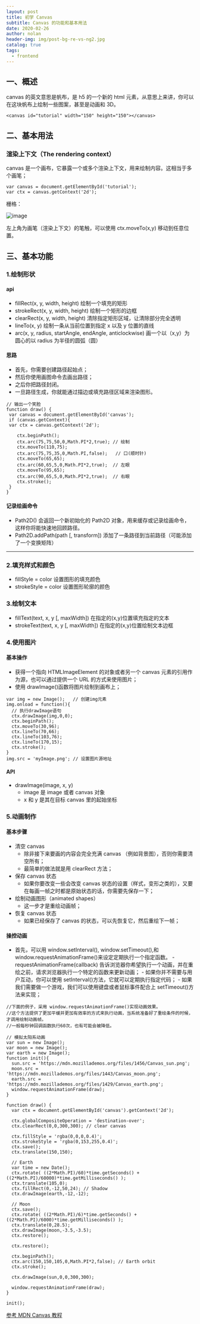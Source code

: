 ```yaml
---
layout: post
title: 初学 Canvas
subtitle: Canvas 的功能和基本用法
date: 2020-02-26
author: nolan
header-img: img/post-bg-re-vs-ng2.jpg
catalog: true
tags:
  - frontend
---
```


## 一、概述

canvas 的英文意思是帆布，是 h5 的一个新的 html 元素，从意思上来讲，你可以在这块帆布上绘制一些图案，甚至是动画和 3D。

```
<canvas id="tutorial" width="150" height="150"></canvas>
```

## 二、基本用法

### 渲染上下文（The rendering context）

canvas 是一个画布，它暴露一个或多个渲染上下文，用来绘制内容。这相当于多个画笔；

```
var canvas = document.getElementById('tutorial');
var ctx = canvas.getContext('2d');
```

栅格：

![image](https://media.prod.mdn.mozit.cloud/attachments/2012/07/09/224/70658d72d2408295cdfba55e6cd5fcc8/Canvas_default_grid.png)

左上角为画笔（渲染上下文）的笔触，可以使用 ctx.moveTo(x,y) 移动到任意位置。

## 三、基本功能

### 1.绘制形状

#### api

- fillRect(x, y, width, height)
  绘制一个填充的矩形
- strokeRect(x, y, width, height)
  绘制一个矩形的边框
- clearRect(x, y, width, height)
  清除指定矩形区域，让清除部分完全透明
- lineTo(x, y) 绘制一条从当前位置到指定 x 以及 y 位置的直线
- arc(x, y, radius, startAngle, endAngle, anticlockwise)
  画一个以（x,y）为圆心的以 radius 为半径的圆弧（圆）

#### 思路

- 首先，你需要创建路径起始点；
- 然后你使用画图命令去画出路径；
- 之后你把路径封闭。
- 一旦路径生成，你就能通过描边或填充路径区域来渲染图形。

```
// 输出一个笑脸
function draw() {
 var canvas = document.getElementById('canvas');
 if (canvas.getContext){
 var ctx = canvas.getContext('2d');

    ctx.beginPath();
    ctx.arc(75,75,50,0,Math.PI*2,true); // 绘制
    ctx.moveTo(110,75);
    ctx.arc(75,75,35,0,Math.PI,false);   // 口(顺时针)
    ctx.moveTo(65,65);
    ctx.arc(60,65,5,0,Math.PI*2,true);  // 左眼
    ctx.moveTo(95,65);
    ctx.arc(90,65,5,0,Math.PI*2,true);  // 右眼
    ctx.stroke();
 }
}
```

#### 记录绘画命令

- Path2D() 会返回一个新初始化的 Path2D 对象，用来缓存或记录绘画命令，这样你将能快速地回顾路径。
- Path2D.addPath(path [, transform]) 添加了一条路径到当前路径（可能添加了一个变换矩阵）

---

### 2.填充样式和颜色

- fillStyle = color 设置图形的填充颜色
- strokeStyle = color 设置图形轮廓的颜色

### 3.绘制文本

- fillText(text, x, y [, maxWidth]) 在指定的(x,y)位置填充指定的文本
- strokeText(text, x, y [, maxWidth]) 在指定的(x,y)位置绘制文本边框

### 4.使用图片

#### 基本操作

- 获得一个指向 HTMLImageElement 的对象或者另一个 canvas 元素的引用作为源，也可以通过提供一个 URL 的方式来使用图片；
- 使用 drawImage()函数将图片绘制到画布上；

```
var img = new Image();   // 创建img元素
img.onload = function(){
  // 执行drawImage语句
  ctx.drawImage(img,0,0);
  ctx.beginPath();
  ctx.moveTo(30,96);
  ctx.lineTo(70,66);
  ctx.lineTo(103,76);
  ctx.lineTo(170,15);
  ctx.stroke();
}
img.src = 'myImage.png'; // 设置图片源地址
```

#### API

- drawImage(image, x, y)
  - image 是 image 或者 canvas 对象
  - x 和 y 是其在目标 canvas 里的起始坐标

### 5.动画制作

#### 基本步骤

- 清空 canvas
  - 除非接下来要画的内容会完全充满 canvas （例如背景图），否则你需要清空所有；
  - 最简单的做法就是用 clearRect 方法；
- 保存 canvas 状态
  - 如果你要改变一些会改变 canvas 状态的设置（样式，变形之类的），又要在每画一帧之时都是原始状态的话，你需要先保存一下；
- 绘制动画图形（animated shapes）
  - 这一步才是重绘动画帧；
- 恢复 canvas 状态
  - 如果已经保存了 canvas 的状态，可以先恢复它，然后重绘下一帧；

#### 操控动画

- 首先，可以用 window.setInterval(), window.setTimeout(),和 window.requestAnimationFrame()来设定定期执行一个指定函数。 - requestAnimationFrame(callback)
  告诉浏览器你希望执行一个动画，并在重绘之前，请求浏览器执行一个特定的函数来更新动画； - 如果你并不需要与用户互动，你可以使用 setInterval()方法，它就可以定期执行指定代码； - 如果我们需要做一个游戏，我们可以使用键盘或者鼠标事件配合上 setTimeout()方法来实现；

```
//下面的例子，采用 window.requestAnimationFrame()实现动画效果。
//这个方法提供了更加平缓并更加有效率的方式来执行动画，当系统准备好了重绘条件的时候，才调用绘制动画帧。
//一般每秒钟回调函数执行60次，也有可能会被降低。

// 模拟太阳系动画
var sun = new Image();
var moon = new Image();
var earth = new Image();
function init(){
  sun.src = 'https://mdn.mozillademos.org/files/1456/Canvas_sun.png';
  moon.src = 'https://mdn.mozillademos.org/files/1443/Canvas_moon.png';
  earth.src = 'https://mdn.mozillademos.org/files/1429/Canvas_earth.png';
  window.requestAnimationFrame(draw);
}

function draw() {
  var ctx = document.getElementById('canvas').getContext('2d');

  ctx.globalCompositeOperation = 'destination-over';
  ctx.clearRect(0,0,300,300); // clear canvas

  ctx.fillStyle = 'rgba(0,0,0,0.4)';
  ctx.strokeStyle = 'rgba(0,153,255,0.4)';
  ctx.save();
  ctx.translate(150,150);

  // Earth
  var time = new Date();
  ctx.rotate( ((2*Math.PI)/60)*time.getSeconds() + ((2*Math.PI)/60000)*time.getMilliseconds() );
  ctx.translate(105,0);
  ctx.fillRect(0,-12,50,24); // Shadow
  ctx.drawImage(earth,-12,-12);

  // Moon
  ctx.save();
  ctx.rotate( ((2*Math.PI)/6)*time.getSeconds() + ((2*Math.PI)/6000)*time.getMilliseconds() );
  ctx.translate(0,28.5);
  ctx.drawImage(moon,-3.5,-3.5);
  ctx.restore();

  ctx.restore();

  ctx.beginPath();
  ctx.arc(150,150,105,0,Math.PI*2,false); // Earth orbit
  ctx.stroke();

  ctx.drawImage(sun,0,0,300,300);

  window.requestAnimationFrame(draw);
}

init();
```

[参考 MDN Canvas 教程](https://developer.mozilla.org/zh-CN/docs/Web/API/Canvas_API/Tutorial)

